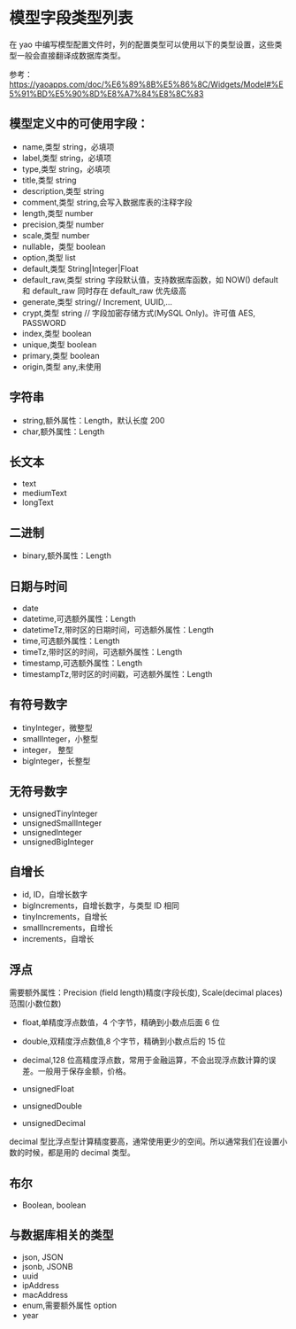 # 模型字段类型列表

在 yao 中编写模型配置文件时，列的配置类型可以使用以下的类型设置，这些类型一般会直接翻译成数据库类型。

参考：https://yaoapps.com/doc/%E6%89%8B%E5%86%8C/Widgets/Model#%E5%91%BD%E5%90%8D%E8%A7%84%E8%8C%83

## 模型定义中的可使用字段：

- name,类型 string，必填项
- label,类型 string，必填项
- type,类型 string，必填项
- title,类型 string
- description,类型 string
- comment,类型 string,会写入数据库表的注释字段
- length,类型 number
- precision,类型 number
- scale,类型 number
- nullable，类型 boolean
- option,类型 list
- default,类型 String|Integer|Float
- default_raw,类型 string 字段默认值，支持数据库函数，如 NOW() default 和 default_raw 同时存在 default_raw 优先级高
- generate,类型 string// Increment, UUID,...
- crypt,类型 string // 字段加密存储方式(MySQL Only)。许可值 AES, PASSWORD
- index,类型 boolean
- unique,类型 boolean
- primary,类型 boolean
- origin,类型 any,未使用

## 字符串

- string,额外属性：Length，默认长度 200
- char,额外属性：Length

## 长文本

- text
- mediumText
- longText

## 二进制

- binary,额外属性：Length

## 日期与时间

- date
- datetime,可选额外属性：Length
- datetimeTz,带时区的日期时间，可选额外属性：Length
- time,可选额外属性：Length
- timeTz,带时区的时间，可选额外属性：Length
- timestamp,可选额外属性：Length
- timestampTz,带时区的时间戳，可选额外属性：Length

## 有符号数字

- tinyInteger，微整型
- smallInteger，小整型
- integer， 整型
- bigInteger，长整型

## 无符号数字

- unsignedTinyInteger
- unsignedSmallInteger
- unsignedInteger
- unsignedBigInteger

## 自增长

- id, ID，自增长数字
- bigIncrements，自增长数字，与类型 ID 相同
- tinyIncrements，自增长
- smallIncrements，自增长
- increments，自增长

## 浮点

需要额外属性：Precision (field length)精度(字段长度), Scale(decimal places)范围(小数位数)

- float,单精度浮点数值，4 个字节，精确到小数点后面 6 位
- double,双精度浮点数值,8 个字节，精确到小数点后的 15 位
- decimal,128 位高精度浮点数，常用于金融运算，不会出现浮点数计算的误差。一般用于保存金额，价格。

- unsignedFloat
- unsignedDouble
- unsignedDecimal

decimal 型比浮点型计算精度要高，通常使用更少的空间。所以通常我们在设置小数的时候，都是用的 decimal 类型。

## 布尔

- Boolean, boolean

## 与数据库相关的类型

- json, JSON
- jsonb, JSONB
- uuid
- ipAddress
- macAddress
- enum,需要额外属性 option
- year
